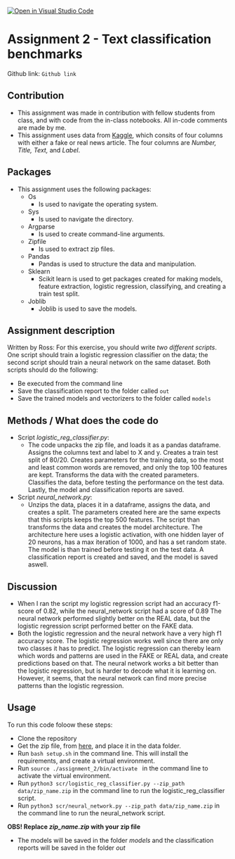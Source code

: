 [![Open in Visual Studio Code](https://classroom.github.com/assets/open-in-vscode-c66648af7eb3fe8bc4f294546bfd86ef473780cde1dea487d3c4ff354943c9ae.svg)](https://classroom.github.com/online_ide?assignment_repo_id=10362462&assignment_repo_type=AssignmentRepo)
# Assignment 2 - Text classification benchmarks

Github link: ```Github link```

## Contribution
- This assignment was made in contribution with fellow students from class, and with code from the in-class notebooks. All in-code comments are made by me.
- This assignment uses data from [Kaggle](https://www.kaggle.com/datasets/jillanisofttech/fake-or-real-news), which consits of four columns with either a fake or real news article. The four columns are *Number, Title, Text,* and *Label*. 

## Packages 
- This assignment uses the following packages:
    - Os
        - Is used to navigate the operating system.
    - Sys
        - Is used to navigate the directory. 
    - Argparse
        - Is used to create command-line arguments.
    - Zipfile
        - Is used to extract zip files.
    - Pandas
        - Pandas is used to structure the data and manipulation.
    - Sklearn
        - Scikit learn is used to get packages created for making models, feature extraction, logistic regression, classifying, and creating a train test split.
    - Joblib
        - Joblib is used to save the models.
## Assignment description 
Written by Ross:
For this exercise, you should write *two different scripts*. One script should train a logistic regression classifier on the data; the second script should train a neural network on the same dataset. Both scripts should do the following:

- Be executed from the command line
- Save the classification report to the folder called ```out```
- Save the trained models and vectorizers to the folder called ```models```

## Methods / What does the code do
- Script *logistic_reg_classifier.py*:
    - The code unpacks the zip file, and loads it as a pandas dataframe. Assigns the columns text and label to X and y. Creates a train test split of 80/20. Creates parameters for the training data, so the most and least common words are removed, and only the top 100 features are kept. Transforms the data with the created parameters. Classifies the data, before testing the performance on the test data. Lastly, the model and classification reports are saved.
- Script *neural_network.py*:
    - Unzips the data, places it in a dataframe, assigns the data, and creates a split. The parameters created here are the same expects that this scripts keeps the top 500 features. The script than transforms the data and creates the model architecture. The architecture here uses a logistic activation, with one hidden layer of 20 neurons, has a max iteration of 1000, and has a set random state. The model is than trained before testing it on the test data. A classification report is created and saved, and the model is saved aswell.
## Discussion 
- When I ran the script my logistic regression script had an accuracy f1-score of 0.82, while the neural_network script had a score of 0.89 The neural network performed slightly better on the REAL data, but the logistic regression script performed better on the FAKE data.
- Both the logistic regression and the neural network have a very high f1 accuracy score. The logistic regression works well since there are only two classes it has to predict. The logistic regression can thereby learn which words and patterns are used in the FAKE or REAL data, and create predictions based on that. The neural network works a bit better than the logistic regression, but is harder to decode what it is learning on. However, it seems, that the neural network can find more precise patterns than the logistic regression.

## Usage 
To run this code foloow these steps:
- Clone the repository
- Get the zip file, from [here](https://www.kaggle.com/datasets/jillanisofttech/fake-or-real-news), and place it in the data folder. 
- Run ```bash setup.sh``` in the command line. This will install the requirements, and create a virtual environment. 
- Run ```source ./assignment_2/bin/activate ``` in the command line to activate the virtual environment. 
- Run ```python3 scr/logistic_reg_classifier.py --zip_path data/zip_name.zip``` in the command line to run the logistic_reg_classifier script.
- Run ```python3 scr/neural_network.py --zip_path data/zip_name.zip``` in the command line to run the neural_network script.

__OBS! Replace *zip_name.zip* with your zip file__ 
- The models will be saved in the folder *models* and the classification reports will be saved in the folder *out*

